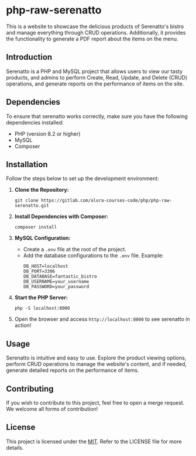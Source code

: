 # php-raw-serenatto

This is a website to showcase the delicious products of Serenatto's bistro and manage everything through CRUD operations. Additionally, it provides the functionality to generate a PDF report about the items on the menu.

## Introduction

Serenatto is a PHP and MySQL project that allows users to view our tasty products, and admins to perform Create, Read, Update, and Delete (CRUD) operations, and generate reports on the performance of items on the site.

## Dependencies

To ensure that serenatto works correctly, make sure you have the following dependencies installed:

- PHP (version 8.2 or higher)
- MySQL
- Composer

## Installation

Follow the steps below to set up the development environment:

1. **Clone the Repository:**
   ```
   git clone https://gitlab.com/alura-courses-code/php/php-raw-serenatto.git
   ```

2. **Install Dependencies with Composer:**
   ```
   composer install
   ```

3. **MySQL Configuration:**
   - Create a `.env` file at the root of the project.
   - Add the database configurations to the `.env` file. Example:
     ```
     DB_HOST=localhost
     DB_PORT=3306
     DB_DATABASE=fantastic_bistro
     DB_USERNAME=your_username
     DB_PASSWORD=your_password
     ```

4. **Start the PHP Server:**
   ```
   php -S localhost:8000
   ```

5. Open the browser and access `http://localhost:8000` to see serenatto in action!

## Usage

Serenatto is intuitive and easy to use. Explore the product viewing options, perform CRUD operations to manage the website's content, and if needed, generate detailed reports on the performance of items.

## Contributing

If you wish to contribute to this project, feel free to open a merge request. We welcome all forms of contribution!

## License

This project is licensed under the [MIT](https://gitlab.com/alura-courses-code/php/php-raw-serenatto/-/blob/main/LICENSE). Refer to the LICENSE file for more details.
